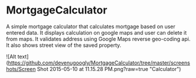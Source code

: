 # MortgageCalculator

A simple mortgage calculator that calculates mortgage based on user entered data.
It displays calculation on google maps and user can delete it from maps.
It validates address using Google Maps reverse geo-coding api.
It also shows street view of the saved property.

![Alt text](https://github.com/devenugoogly/MortgageCalculator/tree/master/screenshots/Screen Shot 2015-05-10 at 11.15.28 PM.png?raw=true "Calculator")

